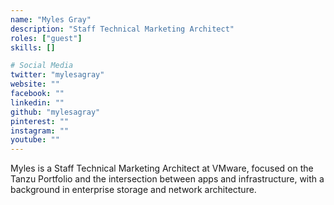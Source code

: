 ```yaml
---
name: "Myles Gray"
description: "Staff Technical Marketing Architect"
roles: ["guest"]
skills: []

# Social Media
twitter: "mylesagray"
website: ""
facebook: ""
linkedin: ""
github: "mylesagray"
pinterest: ""
instagram: ""
youtube: ""
---
```


Myles is a Staff Technical Marketing Architect at VMware, focused on the Tanzu Portfolio and the intersection between apps and infrastructure, with a background in enterprise storage and network architecture.

<!--more-->

